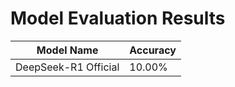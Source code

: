 # Model Evaluation Results

| Model Name | Accuracy |
|------------|----------|
| DeepSeek-R1 Official | 10.00% |
